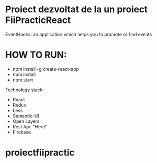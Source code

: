 # Proiect dezvoltat de la un proiect FiiPracticReact

EventHooks: an application which helps you to promote or find events

# HOW TO RUN:

- npm install -g create-react-app
- npm install
- npm start

Technology stack:

- React
- Redux
- Less
- Semantic-UI
- Open Layers
- Rest Api: "Here"
- Firebase

# proiectfiipractic
